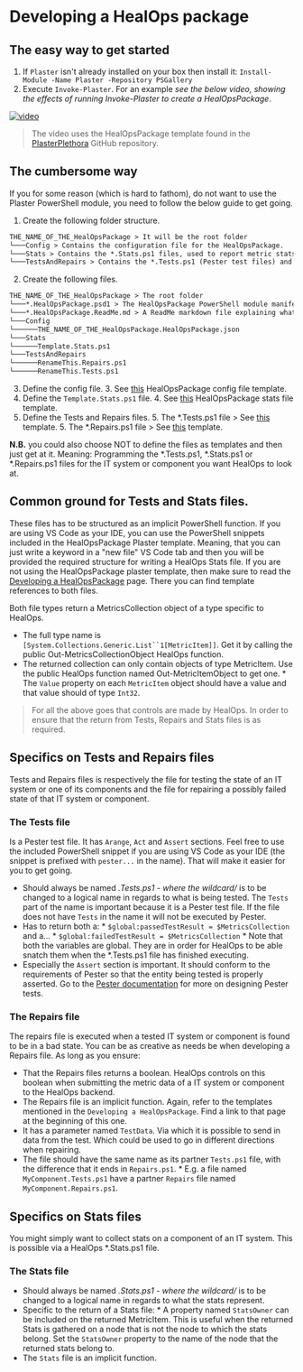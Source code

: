 # Developing a HealOps package

## The easy way to get started

1. If `Plaster` isn't already installed on your box then install it: `Install-Module -Name Plaster -Repository PSGallery`
2. Execute `Invoke-Plaster`. For an example _see the below video, showing the effects of running Invoke-Plaster to create a HealOpsPackage_.

[![video](https://asciinema.org/a/t4jqseGsOx1xtxQesIZaLss1B.png)](https://asciinema.org/a/t4jqseGsOx1xtxQesIZaLss1B)

> The video uses the HealOpsPackage template found in the [PlasterPlethora](https://github.com/larssb/PlasterPlethora) GitHub repository.

## The cumbersome way

If you for some reason (which is hard to fathom), do not want to use the Plaster PowerShell module, you need to follow the below guide to get going.

1. Create the following folder structure.
```txt
THE_NAME_OF_THE_HealOpsPackage > It will be the root folder
└───Config > Contains the configuration file for the HealOpsPackage.
└───Stats > Contains the *.Stats.ps1 files, used to report metric stats data on an IT System or component.
└───TestsAndRepairs > Contains the *.Tests.ps1 (Pester test files) and the *.Repairs.ps1 files.
```
2. Create the following files.
```txt
THE_NAME_OF_THE_HealOpsPackage > The root folder
└───*.HealOpsPackage.psd1 > The HealOpsPackage PowerShell module manifest file.
└───*.HealOpsPackage.ReadMe.md > A ReadMe markdown file explaining what the HealOps package contains and do.
└───Config
└──────THE_NAME_OF_THE_HealOpsPackage.HealOpsPackage.json
└───Stats
└──────Template.Stats.ps1
└───TestsAndRepairs
└──────RenameThis.Repairs.ps1
└──────RenameThis.Tests.ps1
```
3. Define the config file.
    3. See [this](https://github.com/larssb/PlasterPlethora/blob/master/HealOpsPackage/content/HealOpsPackageConfig/HealOpsPackageConfig.json) HealOpsPackage config file template.
4. Define the `Template.Stats.ps1` file.
    4. See [this](https://github.com/larssb/PlasterPlethora/blob/master/HealOpsPackage/content/Stats/Stats_Template.ps1) HealOpsPackage stats file template.
5. Define the Tests and Repairs files.
    5. The *.Tests.ps1 file > See [this](https://github.com/larssb/PlasterPlethora/blob/master/HealOpsPackage/content/TestsAndRepairs_Templates/Tests.ps1) template.
    5. The *.Repairs.ps1 file > See [this](https://github.com/larssb/PlasterPlethora/blob/master/HealOpsPackage/content/TestsAndRepairs_Templates/Repairs.ps1) template.

__N.B.__ you could also choose NOT to define the files as templates and then just get at it. Meaning: Programming the *.Tests.ps1, *.Stats.ps1 or *.Repairs.ps1 files for the IT system or component you want HealOps to look at.

## Common ground for Tests and Stats files.

These files has to be structured as an implicit PowerShell function. If you are using VS Code as your IDE, you can use the PowerShell snippets included in the HealOpsPackage Plaster template. Meaning, that you can just write a keyword in a "new file" VS Code tab and then you will be provided the required structure for writing a HealOps Stats file. If you are not using the HealOpsPackage plaster template, then make sure to read the [Developing a HealOpsPackage](./HealOpsPackages-GettingStarted.md) page. There you can find template references to both files.

Both file types return a MetricsCollection object of a type specific to HealOps.

* The full type name is `[System.Collections.Generic.List``1[MetricItem]]`. Get it by calling the public Out-MetricsCollectionObject HealOps function.
* The returned collection can only contain objects of type MetricItem. Use the public HealOps function named Out-MetricItemObject to get one.
        * The `Value` property on each `MetricItem` object should have a value and that value should of type `Int32`.

> For all the above goes that controls are made by HealOps. In order to ensure that the return from Tests, Repairs and Stats files is as required.

## Specifics on Tests and Repairs files

Tests and Repairs files is respectively the file for testing the state of an IT system or one of its components and the file for repairing a possibly failed state of that IT system or component.

### The Tests file

Is a Pester test file. It has `Arange`, `Act` and `Assert` sections. Feel free to use the included PowerShell snippet if you are using VS Code as your IDE (the snippet is prefixed with `pester...` in the name). That will make it easier for you to get going.

* Should always be named *.Tests.ps1 - where the wildcard/* is to be changed to a logical name in regards to what is being tested. The `Tests` part of the name is important because it is a Pester test file. If the file does not have `Tests` in the name it will not be executed by Pester.
* Has to return both a:
        * `$global:passedTestResult = $MetricsCollection` and a...
        * `$global:failedTestResult = $MetricsCollection`
        * Note that both the variables are global. They are in order for HealOps to be able snatch them when the *.Tests.ps1 file has finished executing.
* Especially the `Assert` section is important. It should conform to the requirements of Pester so that the entity being tested is properly asserted. Go to the [Pester documentation](https://github.com/pester/Pester/wiki/Should) for more on designing Pester tests.

### The Repairs file

The repairs file is executed when a tested IT system or component is found to be in a bad state. You can be as creative as needs be when developing a Repairs file. As long as you ensure:

* That the Repairs files returns a boolean. HealOps controls on this boolean when submitting the metric data of a IT system or component to the HealOps backend.
* The Repairs file is an implicit function. Again, refer to the templates mentioned in the `Developing a HealOpsPackage`. Find a link to that page at the beginning of this one.
* It has a parameter named `TestData`. Via which it is possible to send in data from the test. Which could be used to go in different directions when repairing.
* The file should have the same name as its partner `Tests.ps1` file, with the difference that it ends in `Repairs.ps1`.
        * E.g. a file named `MyComponent.Tests.ps1` have a partner `Repairs` file named `MyComponent.Repairs.ps1`.

## Specifics on Stats files

You might simply want to collect stats on a component of an IT system. This is possible via a HealOps *.Stats.ps1 file.

### The Stats file

* Should always be named *.Stats.ps1 - where the wildcard/* is to be changed to a logical name in regards to what the stats represent.
* Specific to the return of a Stats file:
        * A property named `StatsOwner` can be included on the returned MetricItem. This is useful when the returned Stats is gathered on a node that is not the node to which the stats belong. Set the `StatsOwner` property to the name of the node that the returned stats belong to.
* The `Stats` file is an implicit function.